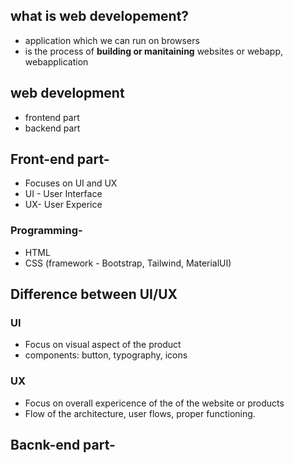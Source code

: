 ## what is web developement?
* application which we can run on browsers
* is the process of **building or manitaining** websites or webapp, webapplication

## web development
* frontend part
* backend part

## Front-end part-
* Focuses on UI and UX
* UI - User Interface
* UX- User Experice

### Programming-
- HTML
- CSS (framework - Bootstrap, Tailwind, MaterialUI)

## Difference between UI/UX
### UI
- Focus on visual aspect of the product
- components: button, typography, icons

### UX
- Focus on overall expericence of the of the website or products
- Flow of the architecture, user flows, proper functioning.



## Bacnk-end part- 

